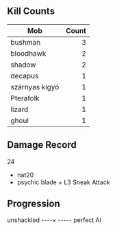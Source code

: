 ---
---

## Kill Counts

| Mob            | Count |
| -------------- | ----: |
| bushman        |     3 |
| bloodhawk      |     2 |
| shadow         |     2 |
| decapus        |     1 |
| szárnyas kígyó |     1 |
| Pterafolk      |     1 |
|lizard          |     1 |
| ghoul          |     1 |



## Damage Record
24
- nat20
- psychic blade + L3 Sneak Attack

## Progression
unshackled ----× ----- perfect AI